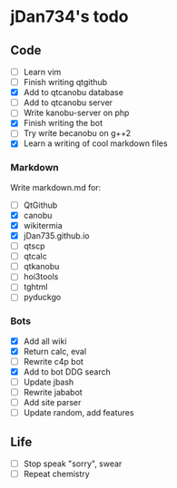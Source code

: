 # jDan734's todo
## Code
* [ ] Learn vim
* [ ] Finish writing qtgithub
* [x] Add to qtcanobu database
* [ ] Add to qtcanobu server
* [ ] Write kanobu-server on php
* [x] Finish writing the bot
* [ ] Try write becanobu on g++2
* [x] Learn a writing of cool markdown files

### Markdown
Write markdown.md for:
* [ ] QtGithub
* [x] canobu
* [x] wikitermia
* [x] jDan735.github.io
* [ ] qtscp
* [ ] qtcalc
* [ ] qtkanobu
* [ ] hoi3tools
* [ ] tghtml
* [ ] pyduckgo

### Bots
* [x] Add all wiki
* [x] Return calc, eval
* [ ] Rewrite c4p bot
* [X] Add to bot DDG search
* [ ] Update jbash
* [ ] Rewrite jababot
* [ ] Add site parser
* [ ] Update random, add features 

## Life
* [ ] Stop speak "sorry", swear
* [ ] Repeat chemistry

